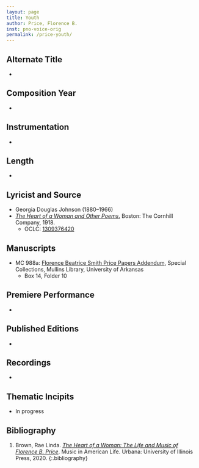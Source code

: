 ```yaml
---
layout: page
title: Youth
author: Price, Florence B.
inst: pno-voice-orig
permalink: /price-youth/
---
```


## Alternate Title
- 

## Composition Year
- 

## Instrumentation
- 

## Length
- 

## Lyricist and Source
- Georgia Douglas Johnson (1880&ndash;1966)
- [*The Heart of a Woman and Other Poems*.](https://books.google.com/books?id=1Ru-P5lGEAYC) Boston: The Cornhill Company, 1918.
    * OCLC: <a href="https://search.worldcat.org/title/1309376420" target="_blank">1309376420</a>

## Manuscripts
- MC 988a: <a href="https://uark.as.atlas-sys.com/repositories/2/resources/1522" target="_blank">Florence Beatrice Smith Price Papers Addendum</a>, Special Collections, Mullins Library, University of Arkansas
    * Box 14, Folder 10

## Premiere Performance
- 

## Published Editions
- 

## Recordings
- 

## Thematic Incipits
- In progress

## Bibliography
1. Brown, Rae Linda. <a href="https://www.worldcat.org/title/1122800180" target="_blank">*The Heart of a Woman: The Life and Music of Florence B. Price*</a>. Music in American Life. Urbana: University of Illinois Press, 2020.
{:.bibliography}

